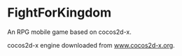 # FightForKingdom
An RPG mobile game based on cocos2d-x.

cocos2d-x engine downloaded from www.cocos2d-x.org.
